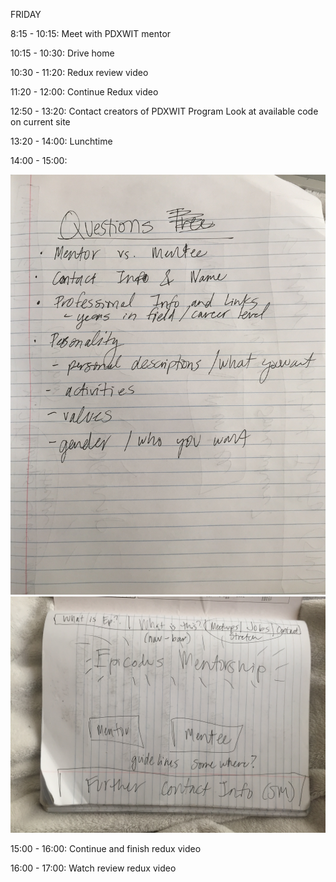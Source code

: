 FRIDAY

8:15 - 10:15: Meet with PDXWIT mentor

10:15 - 10:30: Drive home

10:30 - 11:20: Redux review video

11:20 - 12:00: Continue Redux video

12:50 - 13:20: Contact creators of PDXWIT Program
               Look at available code on current site

13:20 - 14:00: Lunchtime

14:00 - 15:00:

<img src="images/1.JPG"/>

<img src="images/2.JPG"/>

15:00 - 16:00: Continue and finish redux video

16:00 - 17:00: Watch review redux video
